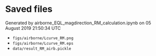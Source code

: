 # Saved files 


Generated by airborne_EQL_magdirection_RM_calculation.ipynb on 05 August 2019 21:50:34 UTC

*  `figs/airborne/Lcurve_RM.png` 
*  `figs/airborne/Lcurve_RM.eps` 
*  `data/result_RM_airb.pickle` 
